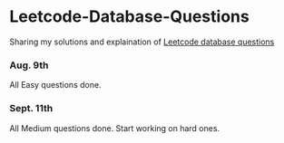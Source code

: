 # Leetcode-Database-Questions

Sharing my solutions and explaination of [Leetcode database questions](https://leetcode.com/problemset/database/)

### Aug. 9th 
All Easy questions done.

### Sept. 11th
All Medium questions done. Start working on hard ones.
